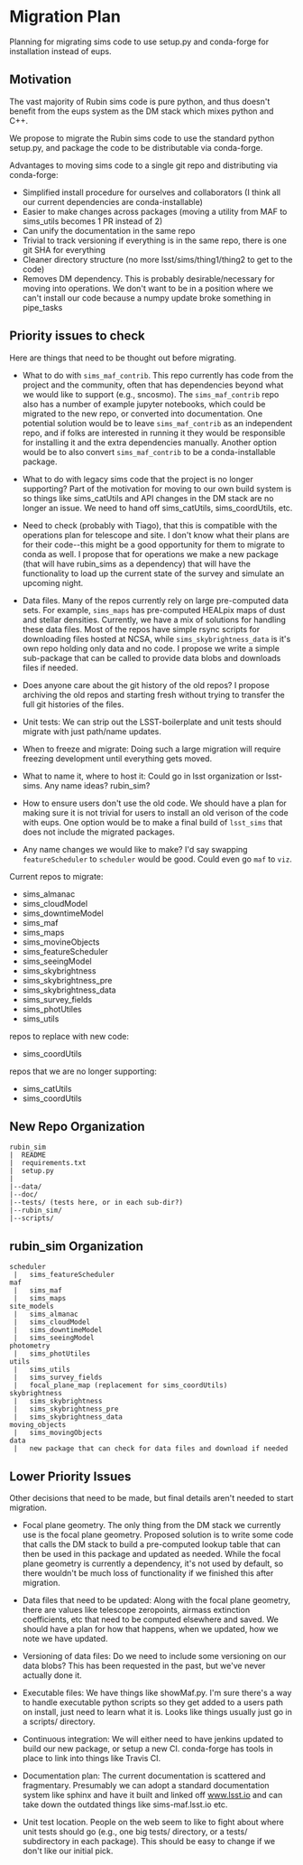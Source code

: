 # Migration Plan
Planning for migrating sims code to use setup.py and conda-forge for installation instead of eups.


## Motivation

The vast majority of Rubin sims code is pure python, and thus doesn't benefit from the eups system as the DM stack which mixes python and C++.

We propose to migrate the Rubin sims code to use the standard python setup.py, and package the code to be distributable via conda-forge.

Advantages to moving sims code to a single git repo and distributing via conda-forge:

* Simplified install procedure for ourselves and collaborators (I think all our current dependencies are conda-installable)
* Easier to make changes across packages (moving a utility from MAF to sims_utils becomes 1 PR instead of 2)
* Can unify the documentation in the same repo
* Trivial to track versioning if everything is in the same repo, there is one git SHA for everything
* Cleaner directory structure (no more lsst/sims/thing1/thing2 to get to the code)
* Removes DM dependency. This is probably desirable/necessary for moving into operations. We don't want to be in a position where we can't install our code because a numpy update broke something in pipe_tasks


## Priority issues to check

Here are things that need to be thought out before migrating.

* What to do with `sims_maf_contrib`. This repo currently has code from the project and the community, often that has dependencies beyond what we would like to support (e.g., sncosmo). The `sims_maf_contrib` repo also has a number of example jupyter notebooks, which could be migrated to the new repo, or converted into documentation. One potential solution would be to leave `sims_maf_contrib` as an independent repo, and if folks are interested in running it they would be responsible for installing it and the extra dependencies manually. Another option would be to also convert `sims_maf_contrib` to be a conda-installable package.

* What to do with legacy sims code that the project is no longer supporting? Part of the motivation for moving to our own build system is so things like sims_catUtils and API changes in the DM stack are no longer an issue. We need to hand off sims_catUtils, sims_coordUtils, etc.

* Need to check (probably with Tiago), that this is compatible with the operations plan for telescope and site. I don't know what their plans are for their code--this might be a good opportunity for them to migrate to conda as well. I propose that for operations we make a new package (that will have rubin_sims as a dependency) that will have the functionality to load up the current state of the survey and simulate an upcoming night.

* Data files. Many of the repos currently rely on large pre-computed data sets. For example, `sims_maps` has pre-computed HEALpix maps of dust and stellar densities. Currently, we have a mix of solutions for handling these data files. Most of the repos have simple rsync scripts for downloading files hosted at NCSA, while `sims_skybrightness_data` is it's own repo holding only data and no code. I propose we write a simple sub-package that can be called to provide data blobs and downloads files if needed. 

* Does anyone care about the git history of the old repos? I propose archiving the old repos and starting fresh without trying to transfer the full git histories of the files.

* Unit tests:  We can strip out the LSST-boilerplate and unit tests should migrate with just path/name updates. 

* When to freeze and migrate:  Doing such a large migration will require freezing development until everything gets moved.

* What to name it, where to host it:  Could go in lsst organization or lsst-sims. Any name ideas? rubin_sim? 

* How to ensure users don't use the old code. We should have a plan for making sure it is not trivial for users to install an old verison of the code with eups. One option would be to make a final build of `lsst_sims` that does not include the migrated packages. 

* Any name changes we would like to make? I'd say swapping `featureScheduler` to `scheduler` would be good. Could even go `maf` to `viz`.


Current repos to migrate:

* sims_almanac
* sims_cloudModel
* sims_downtimeModel
* sims_maf
* sims_maps
* sims_movineObjects
* sims_featureScheduler
* sims_seeingModel
* sims_skybrightness
* sims_skybrightness_pre
* sims_skybrightness_data
* sims_survey_fields
* sims_photUtiles
* sims_utils

repos to replace with new code:

* sims_coordUtils

repos that we are no longer supporting:

* sims_catUtils
* sims_coordUtils


## New Repo Organization

```
rubin_sim
|  README
|  requirements.txt
|  setup.py
|
|--data/
|--doc/
|--tests/ (tests here, or in each sub-dir?)
|--rubin_sim/
|--scripts/
```

## rubin_sim Organization

```
scheduler
 |   sims_featureScheduler
maf
 |   sims_maf
 |   sims_maps
site_models
 |   sims_almanac
 |   sims_cloudModel
 |   sims_downtimeModel
 |   sims_seeingModel
photometry
 |   sims_photUtiles
utils
 |   sims_utils
 |   sims_survey_fields
 |   focal_plane_map (replacement for sims_coordUtils)
skybrightness
 |   sims_skybrightness
 |   sims_skybrightness_pre
 |   sims_skybrightness_data
moving_objects
 |   sims_movingObjects
data
 |   new package that can check for data files and download if needed
```

## Lower Priority Issues

Other decisions that need to be made, but final details aren't needed to start migration.

* Focal plane geometry. The only thing from the DM stack we currently use is the focal plane geometry. Proposed solution is to write some code that calls the DM stack to build a pre-computed lookup table that can then be used in this package and updated as needed. While the focal plane geometry is currently a dependency, it's not used by default, so there wouldn't be much loss of functionality if we finished this after migration.

* Data files that need to be updated:  Along with the focal plane geometry, there are values like telescope zeropoints, airmass extinction coefficients, etc that need to be computed elsewhere and saved. We should have a plan for how that happens, when we updated, how we note we have updated.

* Versioning of data files:  Do we need to include some versioning on our data blobs? This has been requested in the past, but we've never actually done it.

* Executable files:  We have things like showMaf.py. I'm sure there's a way to handle executable python scripts so they get added to a users path on install, just need to learn what it is. Looks like things usually just go in a scripts/ directory.

* Continuous integration:  We will either need to have jenkins updated to build our new package, or setup a new CI. conda-forge has tools in place to link into things like Travis CI. 

* Documentation plan:  The current documentation is scattered and fragmentary. Presumably we can adopt a standard documentation system like sphinx and have it built and linked off www.lsst.io and can take down the outdated things like sims-maf.lsst.io etc. 

* Unit test location. People on the web seem to like to fight about where unit tests should go (e.g., one big tests/ directory, or a tests/ subdirectory in each package). This should be easy to change if we don't like our initial pick.
